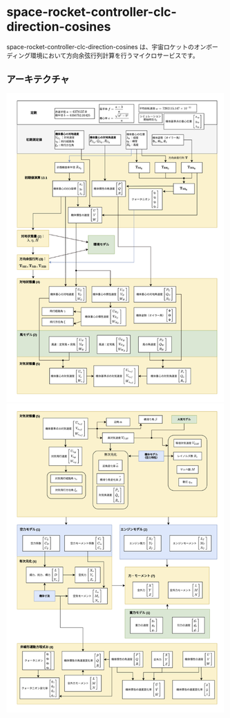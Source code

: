 # space-rocket-controller-clc-direction-cosines

space-rocket-controller-clc-direction-cosines は、宇宙ロケットのオンボーディング環境において方向余弦行列計算を行うマイクロサービスです。  

## アーキテクチャ
![アーキテクチャ1](pics/simulation_program_outline1-1.png)
![アーキテクチャ2](pics/simulation_program_outline1-2.png)